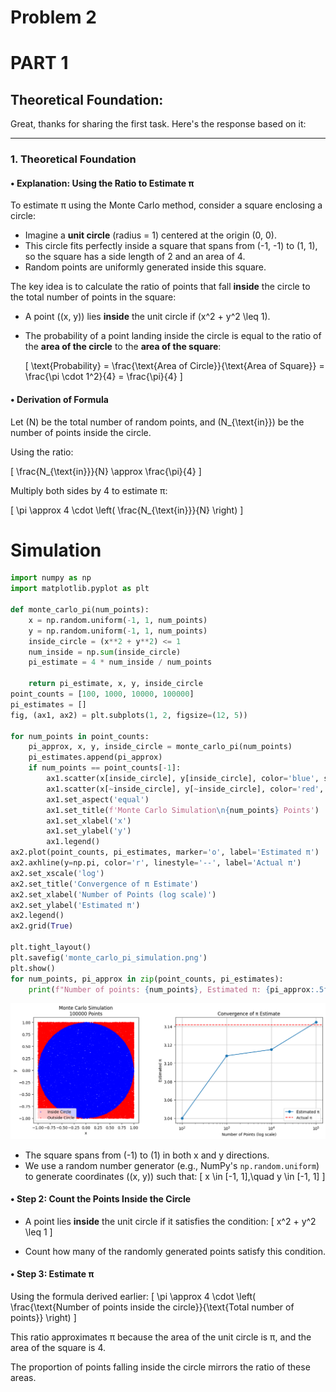 # Problem 2

# PART 1

## Theoretical Foundation:

Great, thanks for sharing the first task. Here's the response based on it:

---

### **1. Theoretical Foundation**

#### **• Explanation: Using the Ratio to Estimate π**

To estimate π using the Monte Carlo method, consider a square enclosing a circle:

- Imagine a **unit circle** (radius = 1) centered at the origin (0, 0).
- This circle fits perfectly inside a square that spans from (-1, -1) to (1, 1), so the square has a side length of 2 and an area of 4.
- Random points are uniformly generated inside this square.

The key idea is to calculate the ratio of points that fall **inside** the circle to the total number of points in the square:

- A point \((x, y)\) lies **inside** the unit circle if \(x^2 + y^2 \leq 1\).

- The probability of a point landing inside the circle is equal to the ratio of the **area of the circle** to the **area of the square**:

  \[
  \text{Probability} = \frac{\text{Area of Circle}}{\text{Area of Square}} = \frac{\pi \cdot 1^2}{4} = \frac{\pi}{4}
  \]

#### **• Derivation of Formula**

Let \(N\) be the total number of random points, and \(N_{\text{in}}\) be the number of points inside the circle.

Using the ratio:

\[
\frac{N_{\text{in}}}{N} \approx \frac{\pi}{4}
\]

Multiply both sides by 4 to estimate π:

\[
\pi \approx 4 \cdot \left( \frac{N_{\text{in}}}{N} \right)
\]


# Simulation

```python
import numpy as np
import matplotlib.pyplot as plt

def monte_carlo_pi(num_points):
    x = np.random.uniform(-1, 1, num_points)
    y = np.random.uniform(-1, 1, num_points)
    inside_circle = (x**2 + y**2) <= 1
    num_inside = np.sum(inside_circle)
    pi_estimate = 4 * num_inside / num_points
    
    return pi_estimate, x, y, inside_circle
point_counts = [100, 1000, 10000, 100000]
pi_estimates = []
fig, (ax1, ax2) = plt.subplots(1, 2, figsize=(12, 5))

for num_points in point_counts:
    pi_approx, x, y, inside_circle = monte_carlo_pi(num_points)
    pi_estimates.append(pi_approx)
    if num_points == point_counts[-1]:
        ax1.scatter(x[inside_circle], y[inside_circle], color='blue', s=1, label='Inside Circle')
        ax1.scatter(x[~inside_circle], y[~inside_circle], color='red', s=1, label='Outside Circle')
        ax1.set_aspect('equal')
        ax1.set_title(f'Monte Carlo Simulation\n{num_points} Points')
        ax1.set_xlabel('x')
        ax1.set_ylabel('y')
        ax1.legend()
ax2.plot(point_counts, pi_estimates, marker='o', label='Estimated π')
ax2.axhline(y=np.pi, color='r', linestyle='--', label='Actual π')
ax2.set_xscale('log')
ax2.set_title('Convergence of π Estimate')
ax2.set_xlabel('Number of Points (log scale)')
ax2.set_ylabel('Estimated π')
ax2.legend()
ax2.grid(True)

plt.tight_layout()
plt.savefig('monte_carlo_pi_simulation.png')
plt.show()
for num_points, pi_approx in zip(point_counts, pi_estimates):
    print(f"Number of points: {num_points}, Estimated π: {pi_approx:.5f}, Error: {abs(pi_approx - np.pi):.5f}")
```

![alt text](<Unknown kopyası.png>)


- The square spans from \(-1\) to \(1\) in both x and y directions.
- We use a random number generator (e.g., NumPy's `np.random.uniform`) to generate coordinates \((x, y)\) such that:
  \[
  x \in [-1, 1],\quad y \in [-1, 1]
  \]

#### **• Step 2: Count the Points Inside the Circle**

- A point lies **inside** the unit circle if it satisfies the condition:
  \[
  x^2 + y^2 \leq 1
  \]

- Count how many of the randomly generated points satisfy this condition.

#### **• Step 3: Estimate π**

Using the formula derived earlier:
\[
\pi \approx 4 \cdot \left( \frac{\text{Number of points inside the circle}}{\text{Total number of points}} \right)
\]

This ratio approximates π because the area of the unit circle is π, and the area of the square is 4.

The proportion of points falling inside the circle mirrors the ratio of these areas.








